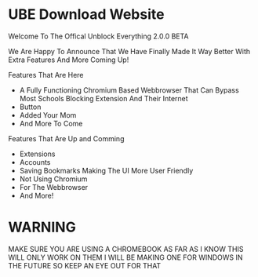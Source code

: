 # UBE Download Website
Welcome To The Offical Unblock Everything 2.0.0 BETA

We Are Happy To Announce That We Have Finally Made It Way Better With Extra Features And More Coming Up!

Features That Are Here
- A Fully Functioning Chromium Based Webbrowser That Can Bypass Most Schools Blocking Extension And Their Internet
- Button
- Added Your Mom
- And More To Come

Features That Are Up and Comming
- Extensions
- Accounts
- Saving Bookmarks Making The UI More User Friendly
- Not Using Chromium
- For The Webbrowser
- And More!

# WARNING
MAKE SURE YOU ARE USING A CHROMEBOOK AS FAR AS I KNOW THIS WILL ONLY WORK ON THEM I WILL BE MAKING ONE FOR WINDOWS IN THE FUTURE SO KEEP AN EYE OUT FOR THAT
